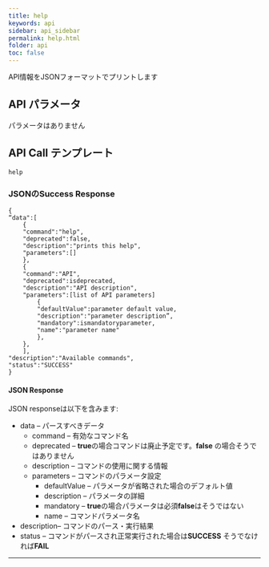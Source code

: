 ```yaml
---
title: help
keywords: api
sidebar: api_sidebar
permalink: help.html
folder: api
toc: false
---
```



API情報をJSONフォーマットでプリントします



## API パラメータ

パラメータはありません



## API Call テンプレート

```
help
```



### JSONのSuccess Response

```
{
“data":[
    {
    "command":"help",
    "deprecated":false,
    "description":"prints this help",
    "parameters":[]
    },
    {
    "command":"API",
    "deprecated":isdeprecated,
    "description":"API description",
    "parameters":[list of API parameters]
        {
        "defaultValue":parameter default value,
        "description":"parameter description”,
        "mandatory":ismandatoryparameter,
        "name":"parameter name"
        },
    },
    ],
"description":"Available commands",
"status":"SUCCESS"
}
```



#### JSON Response

JSON responseは以下を含みます:

- data – パースすべきデータ
  - command – 有効なコマンド名
  - deprecated – **true**の場合コマンドは廃止予定です。**false** の場合そうではありません
  - description – コマンドの使用に関する情報
  - parameters – コマンドのパラメータ設定
    - defaultValue – パラメータが省略された場合のデフォルト値
    - description – パラメータの詳細
    - mandatory – **true**の場合パラメータは必須**false**はそうではない
    - name – コマンドパラメータ名
- description– コマンドのパース・実行結果
- status – コマンドがパースされ正常実行された場合は**SUCCESS** そうでなければ**FAIL**

------

